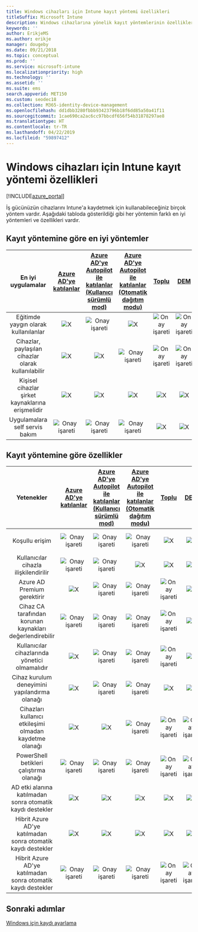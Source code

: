 ```yaml
---
title: Windows cihazları için Intune kayıt yöntemi özellikleri
titleSuffix: Microsoft Intune
description: Windows cihazlarına yönelik kayıt yöntemlerinin özellikleri.
keywords: ''
author: ErikjeMS
ms.author: erikje
manager: dougeby
ms.date: 09/21/2018
ms.topic: conceptual
ms.prod: ''
ms.service: microsoft-intune
ms.localizationpriority: high
ms.technology: ''
ms.assetid: ''
ms.suite: ems
search.appverid: MET150
ms.custom: seodec18
ms.collection: M365-identity-device-management
ms.openlocfilehash: dd1dbb3280fbbb93423796b18f6dd85a50a41f11
ms.sourcegitcommit: 1cae690ca2ac6cc97bbcdf656f54b31878297ae8
ms.translationtype: HT
ms.contentlocale: tr-TR
ms.lasthandoff: 04/22/2019
ms.locfileid: "59897412"
---
```

# <a name="intune-enrollment-method-capabilities-for-windows-devices"></a>Windows cihazları için Intune kayıt yöntemi özellikleri
[!INCLUDE[azure_portal](./includes/azure_portal.md)]

İş gücünüzün cihazlarını Intune'a kaydetmek için kullanabileceğiniz birçok yöntem vardır. Aşağıdaki tabloda gösterildiği gibi her yöntemin farklı en iyi yöntemleri ve özellikleri vardır.

## <a name="best-practices-by-enrollment-method"></a>Kayıt yöntemine göre en iyi yöntemler
| **En iyi uygulamalar** | **[Azure AD'ye katılanlar](windows-enroll.md#enable-windows-10-automatic-enrollment)**|**[Azure AD'ye Autopilot ile katılanlar (Kullanıcı sürümlü mod)](enrollment-autopilot.md)** |**[Azure AD'ye Autopilot ile katılanlar (Otomatik dağıtım modu)](enrollment-autopilot.md)** |**[Toplu](windows-bulk-enroll.md)**|**[DEM](device-enrollment-manager-enroll.md)** | **[KCG](device-enrollment.md#bring-your-own-device)** | **[GPO](https://docs.microsoft.com/windows/client-management/mdm/enroll-a-windows-10-device-automatically-using-group-policy)** | **[Ortak yönetim](https://docs.microsoft.com/sccm/core/clients/manage/co-management-overview)** |
|:---:|:---:|:---:|:---:|:---:|:---:|:---:|:---:|:---:|
|Eğitimde yaygın olarak kullanılanlar|![X](media/xmark.png)|![Onay işareti](media/checkmark.png)|![X](media/xmark.png)|![Onay işareti](media/checkmark.png)|![Onay işareti](media/checkmark.png)|![X](media/xmark.png)|![X](media/xmark.png)|![X](media/xmark.png)|
|Cihazlar, paylaşılan cihazlar olarak kullanılabilir|![X](media/xmark.png)|![X](media/xmark.png)|![Onay işareti](media/checkmark.png)|![Onay işareti](media/checkmark.png)|![Onay işareti](media/checkmark.png)|![X](media/xmark.png)|![X](media/xmark.png)|![X](media/xmark.png)|
|Kişisel cihazlar şirket kaynaklarına erişmelidir|![X](media/xmark.png)|![X](media/xmark.png)|![X](media/xmark.png)|![X](media/xmark.png)|![X](media/xmark.png)|![Onay işareti](media/checkmark.png)|![X](media/xmark.png)|![X](media/xmark.png)|
|Uygulamalara self servis bakım|![Onay işareti](media/checkmark.png)|![Onay işareti](media/checkmark.png)|![Onay işareti](media/checkmark.png)|![X](media/xmark.png)|![X](media/xmark.png)|![Onay işareti](media/checkmark.png)|![Onay işareti](media/checkmark.png)|![Onay işareti](media/checkmark.png)|

## <a name="capabilities-by-enrollment-method"></a>Kayıt yöntemine göre özellikler

| **Yetenekler** | **[Azure AD'ye katılanlar](windows-enroll.md#enable-windows-10-automatic-enrollment)**|**[Azure AD'ye Autopilot ile katılanlar (Kullanıcı sürümlü mod)](enrollment-autopilot.md)** |**[Azure AD'ye Autopilot ile katılanlar (Otomatik dağıtım modu)](enrollment-autopilot.md)** |**[Toplu](windows-bulk-enroll.md)**|**[DEM](device-enrollment-manager-enroll.md)** | **[KCG](device-enrollment.md#bring-your-own-device)** | **[GPO](https://docs.microsoft.com/windows/client-management/mdm/enroll-a-windows-10-device-automatically-using-group-policy)** | **[Ortak yönetim](https://docs.microsoft.com/sccm/core/clients/manage/co-management-overview)** |
|:---:|:---:|:---:|:---:|:---:|:---:|:---:|:---:|:---:|
|Koşullu erişim                                      |![Onay işareti](media/checkmark.png)|![Onay işareti](media/checkmark.png)|![Onay işareti](media/checkmark.png)|![X](media/xmark.png)|![X](media/xmark.png)|![Onay işareti](media/checkmark.png)|![Onay işareti](media/checkmark.png)|![Onay işareti](media/checkmark.png)|
|Kullanıcılar cihazla ilişkilendirilir                    |![Onay işareti](media/checkmark.png)|![Onay işareti](media/checkmark.png)|![X](media/xmark.png)|![X](media/xmark.png)|![X](media/xmark.png)|![Onay işareti](media/checkmark.png)|![Onay işareti](media/checkmark.png)|![Onay işareti](media/checkmark.png)|
|Azure AD Premium gerektirir                               |![X](media/xmark.png)|![Onay işareti](media/checkmark.png)|![Onay işareti](media/checkmark.png)|![Onay işareti](media/checkmark.png)|![X](media/xmark.png)|![X](media/xmark.png)|![Onay işareti](media/checkmark.png)|![Onay işareti](media/checkmark.png)|
|Cihaz CA tarafından korunan kaynakları değerlendirebilir             |![Onay işareti](media/checkmark.png)|![Onay işareti](media/checkmark.png)|![Onay işareti](media/checkmark.png)|![Onay işareti](media/checkmark.png)|![X](media/xmark.png)|![Onay işareti](media/checkmark.png)|![Onay işareti](media/checkmark.png)|![Onay işareti](media/checkmark.png)|
|Kullanıcılar cihazlarında yönetici olmamalıdır               |![X](media/xmark.png)|![Onay işareti](media/checkmark.png)|![Onay işareti](media/checkmark.png)|![Onay işareti](media/checkmark.png)|![X](media/xmark.png)|![X](media/xmark.png)|![X](media/xmark.png)|![X](media/xmark.png)|
|Cihaz kurulum deneyimini yapılandırma olanağı        |![X](media/xmark.png)|![Onay işareti](media/checkmark.png)|![Onay işareti](media/checkmark.png)|![X](media/xmark.png)|![X](media/xmark.png)|![X](media/xmark.png)|![X](media/xmark.png)|![X](media/xmark.png)|
|Cihazları kullanıcı etkileşimi olmadan kaydetme olanağı      |![X](media/xmark.png)|![X](media/xmark.png)|![Onay işareti](media/checkmark.png)|![Onay işareti](media/checkmark.png)|![Onay işareti](media/checkmark.png)|![X](media/xmark.png)|![Onay işareti](media/checkmark.png)|![Onay işareti](media/checkmark.png)|
|PowerShell betikleri çalıştırma olanağı                       |![Onay işareti](media/checkmark.png)|![Onay işareti](media/checkmark.png)|![Onay işareti](media/checkmark.png)|![Onay işareti](media/checkmark.png)|![Onay işareti](media/checkmark.png)|![X](media/xmark.png)|![X](media/xmark.png)|![X](media/xmark.png)| 
|AD etki alanına katılmadan sonra otomatik kaydı destekler      |![X](media/xmark.png)|![X](media/xmark.png)|![X](media/xmark.png)|![X](media/xmark.png)|![X](media/xmark.png)|![X](media/xmark.png)|![Onay işareti](media/checkmark.png)|![Onay işareti](media/checkmark.png)|
|Hibrit Azure AD'ye katılmadan sonra otomatik kaydı destekler|![X](media/xmark.png)|![X](media/xmark.png)|![X](media/xmark.png)|![X](media/xmark.png)|![X](media/xmark.png)|![X](media/xmark.png)|![Onay işareti](media/checkmark.png)|![Onay işareti](media/checkmark.png)|
|Hibrit Azure AD'ye katılmadan sonra otomatik kaydı destekler       |![Onay işareti](media/checkmark.png)|![Onay işareti](media/checkmark.png)|![Onay işareti](media/checkmark.png)|![Onay işareti](media/checkmark.png)|![Onay işareti](media/checkmark.png)|![Onay işareti](media/checkmark.png)|![X](media/xmark.png)|![X](media/xmark.png)|

## <a name="next-steps"></a>Sonraki adımlar

[Windows için kaydı ayarlama](windows-enroll.md)

